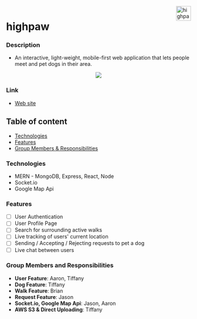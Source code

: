 <!-- README - make sure it has:
Description of project, including goals
Link to live demo and/or instructions on how to use and run code
List of techs/languages/plugins/APIs used (MERN and any other tech)
Technical implementation details for anything worth mentioning (basically anything you had to stop and think about before building)
Include links to the neatest parts of the code, or embed snippets
Include screenshots of anything that looks pretty
To-dos and future features -->

<!-- Banner -->
<a>
  <img 
    src="https://i.imgur.com/NHEr1B3.png"
    alt="highpaw logo" 
    align="right" height="40"
  />
</a>

highpaw
======================

### Description
- An interactive, light-weight, mobile-first web application that lets people meet and pet dogs in their area.

<p align="center">
  <img src="https://imgur.com/39bN44E.png"/>
</p>

### Link
* [Web site](http://highpaw.herokuapp.com)

## Table of content

- [Technologies](#technologies)
- [Features](#features)
- [Group Members & Responsibilities ](#group-members-and-responsibilities)

### Technologies
- MERN - MongoDB, Express, React, Node
- Socket.io
- Google Map Api

### Features
- [ ] User Authentication
- [ ] User Profile Page
- [ ] Search for surrounding active walks
- [ ] Live tracking of users' current location
- [ ] Sending / Accepting / Rejecting requests to pet a dog
- [ ] Live chat between users

### Group Members and Responsibilities
- **User Feature**: Aaron, Tiffany
- **Dog Feature**: Tiffany
- **Walk Feature**: Brian
- **Request Feature**: Jason
- **Socket.io, Google Map Api**: Jason, Aaron
- **AWS S3 & Direct Uploading**: Tiffany
